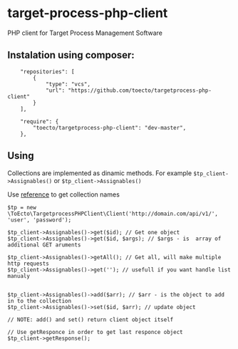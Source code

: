 target-process-php-client
=========================

PHP client for Target Process Management Software

## Instalation using composer:

```
    "repositories": [
        {
            "type": "vcs",
            "url": "https://github.com/toecto/targetprocess-php-client"
        }
    ],

    "require": {
        "toecto/targetprocess-php-client": "dev-master",
    },

```

## Using

Collections are implemented as dinamic methods. For example `$tp_client->Assignables()` or  `$tp_client->Assignables()`

Use [reference](https://md5.tpondemand.com/api/v1/index/meta) to get collection names


```
$tp = new \ToEcto\TargetprocessPHPClient\Client('http://domain.com/api/v1/', 'user', 'password');

$tp_client->Assignables()->get($id); // Get one object
$tp_client->Assignables()->get($id, $args); // $args - is  array of additional GET aruments

$tp_client->Assignables()->getAll(); // Get all, will make multiple http requests
$tp_client->Assignables()->get(''); // usefull if you want handle list manualy


$tp_client->Assignables()->add($arr); // $arr - is the object to add in to the collection
$tp_client->Assignables()->set($id, $arr); // update object

// NOTE: add() and set() return client object itself

// Use getResponce in order to get last responce object
$tp_client->getResponse(); 

```